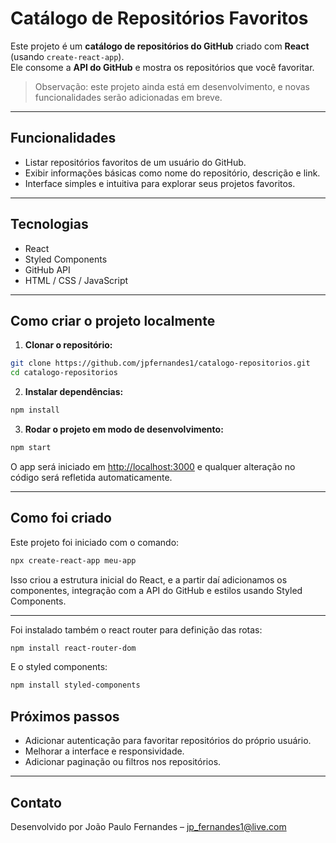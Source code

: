 # Catálogo de Repositórios Favoritos

Este projeto é um **catálogo de repositórios do GitHub** criado com **React** (usando `create-react-app`).  
Ele consome a **API do GitHub** e mostra os repositórios que você favoritar.  

> Observação: este projeto ainda está em desenvolvimento, e novas funcionalidades serão adicionadas em breve.

---

## Funcionalidades

- Listar repositórios favoritos de um usuário do GitHub.
- Exibir informações básicas como nome do repositório, descrição e link.
- Interface simples e intuitiva para explorar seus projetos favoritos.

---

## Tecnologias

- React
- Styled Components
- GitHub API
- HTML / CSS / JavaScript

---

## Como criar o projeto localmente

1. **Clonar o repositório:**

```bash
git clone https://github.com/jpfernandes1/catalogo-repositorios.git
cd catalogo-repositorios
```

2. **Instalar dependências:**

```bash
npm install
```

3. **Rodar o projeto em modo de desenvolvimento:**

```bash
npm start
```

O app será iniciado em [http://localhost:3000](http://localhost:3000) e qualquer alteração no código será refletida automaticamente.

---

## Como foi criado

Este projeto foi iniciado com o comando:

```bash
npx create-react-app meu-app
```

Isso criou a estrutura inicial do React, e a partir daí adicionamos os componentes, integração com a API do GitHub e estilos usando Styled Components.

---

Foi instalado também o react router para definição das rotas:

```bash
npm install react-router-dom
```

E o styled components:

```bash
npm install styled-components
```


## Próximos passos

- Adicionar autenticação para favoritar repositórios do próprio usuário.
- Melhorar a interface e responsividade.
- Adicionar paginação ou filtros nos repositórios.

---

## Contato

Desenvolvido por João Paulo Fernandes – jp_fernandes1@live.com

